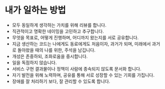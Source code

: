 
# 내가 일하는 방법
- 모두 동일하게 생각하는 가치를 위해 리뷰를 합니다.
- 직관적이고 명확한 네이밍을 고민하고 추구합니다.
- 무엇을 목표로, 어떻게 진행하며, 어디까지 왔는지를 서로 공유합니다.
- 지금 생산하는 코드는 나에게도 동료에게도 처음이자, 과거가 되며, 미래에서 과거로 돌아왔을 때의 나를 위한, 주석을 남깁니다.
- 개성은 존중하되, 조화로움을 중시합니다.
- 일을 독점하지 않습니다. 
- 서비스 구현 결과물이나 정책이 사람에 종속되지 않도록 문서화 합니다.
- 자기 발전을 위해 노력하며, 공유를 통해 서로 성장할 수 있는 기회를 가집니다.
- 장애를 잘 처리하기 보다, 잘 관리할 수 있도록 합니다.
